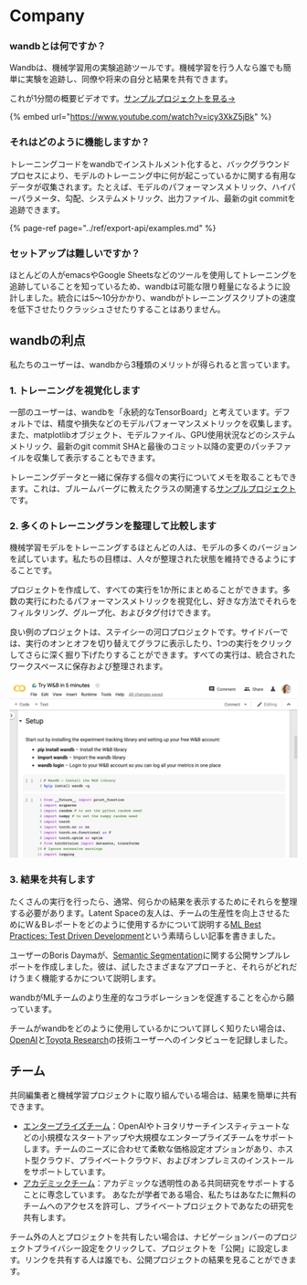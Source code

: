 # Company

###  wandbとは何ですか？

Wandbは、機械学習用の実験追跡ツールです。機械学習を行う人なら誰でも簡単に実験を追跡し、同僚や将来の自分と結果を共有できます。

 これが1分間の概要ビデオです。[サンプルプロジェクトを見る→](https://app.wandb.ai/stacey/estuary)

{% embed url="https://www.youtube.com/watch?v=icy3XkZ5jBk" %}

### それはどのように機能しますか？

トレーニングコードをwandbでインストルメント化すると、バックグラウンドプロセスにより、モデルのトレーニング中に何が起こっているかに関する有用なデータが収集されます。たとえば、モデルのパフォーマンスメトリック、ハイパーパラメータ、勾配、システムメトリック、出力ファイル、最新のgit commitを追跡できます。

{% page-ref page="../ref/export-api/examples.md" %}

### セットアップは難しいですか？

ほとんどの人がemacsやGoogle Sheetsなどのツールを使用してトレーニングを追跡していることを知っているため、wandbは可能な限り軽量になるように設計しました。統合には5〜10分かかり、wandbがトレーニングスクリプトの速度を低下させたりクラッシュさせたりすることはありません。

## wandbの利点

私たちのユーザーは、wandbから3種類のメリットが得られると言っています。

### 1. トレーニングを視覚化します

一部のユーザーは、wandbを「永続的なTensorBoard」と考えています。デフォルトでは、精度や損失などのモデルパフォーマンスメトリックを収集します。また、matplotlibオブジェクト、モデルファイル、GPU使用状況などのシステムメトリック、最新のgit commit SHAと最後のコミット以降の変更のパッチファイルを収集して表示することもできます。

 トレーニングデータと一緒に保存する個々の実行についてメモを取ることもできます。これは、ブルームバーグに教えたクラスの関連する[サンプルプロジェクト](https://wandb.ai/bloomberg-class/imdb-classifier/runs/2tc2fm99/overview)です。

### 2.  多くのトレーニングランを整理して比較します

機械学習モデルをトレーニングするほとんどの人は、モデルの多くのバージョンを試しています。私たちの目標は、人々が整理された状態を維持できるようにすることです。

プロジェクトを作成して、すべての実行を1か所にまとめることができます。多数の実行にわたるパフォーマンスメトリックを視覚化し、好きな方法でそれらをフィルタリング、グループ化、およびタグ付けできます。

良い例のプロジェクトは、ステイシーの河口プロジェクトです。サイドバーでは、実行のオンとオフを切り替えてグラフに表示したり、1つの実行をクリックしてさらに深く掘り下げたりすることができます。すべての実行は、統合されたワークスペースに保存および整理されます。

![](../.gitbook/assets/image%20%2885%29%20%281%29%20%282%29%20%283%29%20%283%29%20%283%29%20%283%29%20%284%29%20%283%29%20%281%29%20%283%29.png)

### 3.  結果を共有します

 たくさんの実行を行ったら、通常、何らかの結果を表示するためにそれらを整理する必要があります。Latent Spaceの友人は、チームの生産性を向上させるためにW＆Bレポートをどのように使用するかについて説明する[ML Best Practices: Test Driven Development](https://www.wandb.com/articles/ml-best-practices-test-driven-development)という素晴らしい記事を書きました。

 ユーザーのBoris Daymaが、[Semantic Segmentation](https://app.wandb.ai/borisd13/semantic-segmentation/reports?view=borisd13%2FSemantic%20Segmentation%20Report)に関する公開サンプルレポートを作成しました。彼は、試したさまざまなアプローチと、それらがどれだけうまく機能するかについて説明します。

wandbがMLチームのより生産的なコラボレーションを促進することを心から願っています。

 チームがwandbをどのように使用しているかについて詳しく知りたい場合は、[OpenAI](https://www.wandb.com/articles/why-experiment-tracking-is-crucial-to-openai)と[Toyota Research](https://www.youtube.com/watch?v=CaQCw-DKiO8)の技術ユーザーへのインタビューを記録しました。

##  チーム

共同編集者と機械学習プロジェクトに取り組んでいる場合は、結果を簡単に共有できます。

*  [エンタープライズチーム](https://www.wandb.com/pricing)：OpenAIやトヨタリサーチインスティテュートなどの小規模なスタートアップや大規模なエンタープライズチームをサポートします。チームのニーズに合わせて柔軟な価格設定オプションがあり、ホスト型クラウド、プライベートクラウド、およびオンプレミスのインストールをサポートしています。
*  [アカデミックチーム](https://www.wandb.com/academic)：アカデミックな透明性のある共同研究をサポートすることに専念しています。 あなたが学者である場合、私たちはあなたに無料のチームへのアクセスを許可し、プライベートプロジェクトであなたの研究を共有します。

チーム外の人とプロジェクトを共有したい場合は、ナビゲーションバーのプロジェクトプライバシー設定をクリックして、プロジェクトを「公開」に設定します。リンクを共有する人は誰でも、公開プロジェクトの結果を見ることができます。

